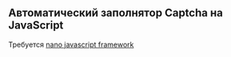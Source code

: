 ## Автоматический заполнятор Captcha на JavaScript
Требуется [nano javascript framework](https://github.com/theshock/nanojs)